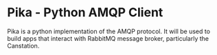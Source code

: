 # Pika - Python AMQP Client 
Pika is a python implementation of the AMQP protocol. It will be
used to build apps that interact with RabbitMQ message broker, particularly the Canstation.